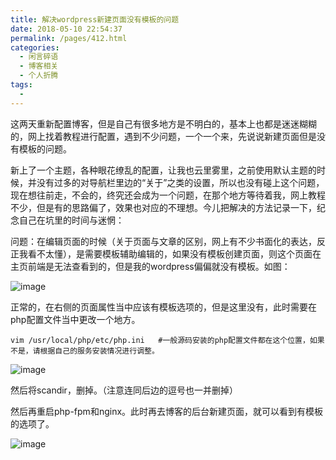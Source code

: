 ```yaml
---
title: 解决wordpress新建页面没有模板的问题
date: 2018-05-10 22:54:37
permalink: /pages/412.html
categories:
  - 闲言碎语
  - 博客相关
  - 个人折腾
tags:
  - 
---
```


这两天重新配置博客，但是自己有很多地方是不明白的，基本上也都是迷迷糊糊的，网上找着教程进行配置，遇到不少问题，一个一个来，先说说新建页面但是没有模板的问题。

新上了一个主题，各种眼花缭乱的配置，让我也云里雾里，之前使用默认主题的时候，并没有过多的对导航栏里边的“关于”之类的设置，所以也没有碰上这个问题，现在想往前走，不会的，终究还会成为一个问题，在那个地方等待着我，网上教程不少，但是有的思路偏了，效果也对应的不理想。今儿把解决的方法记录一下，纪念自己在坑里的时间与迷惘：

问题：在编辑页面的时候（关于页面与文章的区别，网上有不少书面化的表达，反正我看不太懂），是需要模板辅助编辑的，如果没有模板创建页面，则这个页面在主页前端是无法查看到的，但是我的wordpress偏偏就没有模板。如图：

![image](https://tva2.sinaimg.cn/large/008k1Yt0ly1gs2zwyr36uj30m80ar0vp.jpg)

正常的，在右侧的页面属性当中应该有模板选项的，但是这里没有，此时需要在php配置文件当中更改一个地方。

```
vim /usr/local/php/etc/php.ini   #一般源码安装的php配置文件都在这个位置，如果不是，请根据自己的服务安装情况进行调整。
```

![image](https://tva4.sinaimg.cn/large/008k1Yt0ly1gs2zwt8ylrj30m804gjta.jpg)

然后将scandir，删掉。（注意连同后边的逗号也一并删掉）

然后再重启php-fpm和nginx。此时再去博客的后台新建页面，就可以看到有模板的选项了。

![image](https://tva2.sinaimg.cn/large/008k1Yt0ly1gs2zwnh3h9j308z0goq65.jpg)
